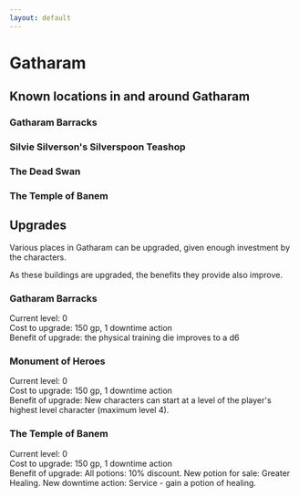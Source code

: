 ```yaml
---
layout: default
---
```


# Gatharam

## Known locations in and around Gatharam

### Gatharam Barracks

### Silvie Silverson's Silverspoon Teashop

### The Dead Swan

### The Temple of Banem

## Upgrades

Various places in Gatharam can be upgraded, given enough investment by the characters. 

As these buildings are upgraded, the benefits they provide also improve.

### Gatharam Barracks

Current level: 0  
Cost to upgrade: 150 gp, 1 downtime action  
Benefit of upgrade: the physical training die improves to a d6

### Monument of Heroes

Current level: 0  
Cost to upgrade: 150 gp, 1 downtime action  
Benefit of upgrade: New characters can start at a level of the player's highest level character (maximum level 4).

### The Temple of Banem

Current level: 0  
Cost to upgrade: 150 gp, 1 downtime action  
Benefit of upgrade: All potions: 10% discount. New potion for sale: Greater Healing. New downtime action: Service - gain a potion of healing.
